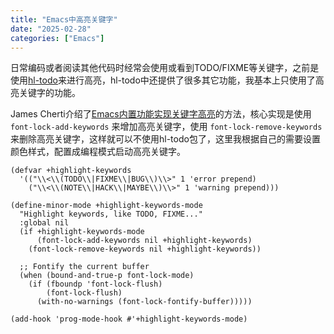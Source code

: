 ```yaml
---
title: "Emacs中高亮关键字"
date: "2025-02-28"
categories: ["Emacs"]
---
```


日常编码或者阅读其他代码时经常会使用或看到TODO/FIXME等关键字，之前是使用[hl-todo](https://github.com/tarsius/hl-todo)来进行高亮，hl-todo中还提供了很多其它功能，我基本上只使用了高亮关键字的功能。

James Cherti介绍了[Emacs内置功能实现关键字高亮](https://www.jamescherti.com/emacs-highlight-keywords-like-todo-fixme-note/)的方法，核心实现是使用 `font-lock-add-keywords` 来增加高亮关键字，使用 `font-lock-remove-keywords` 来删除高亮关键字，这样就可以不使用hl-todo包了，这里我根据自己的需要设置颜色样式，配置成编程模式启动高亮关键字。

```emacs-lisp
(defvar +highlight-keywords
  '(("\\<\\(TODO\\|FIXME\\|BUG\\)\\>" 1 'error prepend)
    ("\\<\\(NOTE\\|HACK\\|MAYBE\\)\\>" 1 'warning prepend)))

(define-minor-mode +highlight-keywords-mode
  "Highlight keywords, like TODO, FIXME..."
  :global nil
  (if +highlight-keywords-mode
      (font-lock-add-keywords nil +highlight-keywords)
    (font-lock-remove-keywords nil +highlight-keywords))

  ;; Fontify the current buffer
  (when (bound-and-true-p font-lock-mode)
    (if (fboundp 'font-lock-flush)
        (font-lock-flush)
      (with-no-warnings (font-lock-fontify-buffer)))))

(add-hook 'prog-mode-hook #'+highlight-keywords-mode)
```
